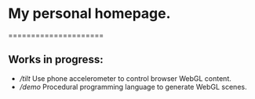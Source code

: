 # My personal homepage. #
=====================

## Works in progress: ##

* _/tilt_ Use phone accelerometer to control browser WebGL content.
* _/demo_ Procedural programming language to generate WebGL scenes.
